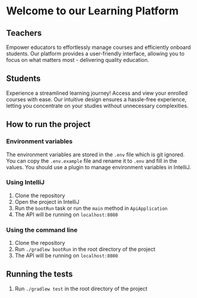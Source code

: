 # Welcome to our Learning Platform

## Teachers
Empower educators to effortlessly manage courses and efficiently onboard students. Our platform
provides a user-friendly interface, allowing you to focus on what matters most - delivering quality
education.

## Students
Experience a streamlined learning journey! Access and view your enrolled courses with ease. Our
intuitive design ensures a hassle-free experience, letting you concentrate on your studies without
unnecessary complexities.

## How to run the project

### Environment variables
The environment variables are stored in the `.env` file which is git ignored. You can copy the `.env.example` file and rename it to `.env` and fill in the values.
You should use a plugin to manage environment variables in IntelliJ.

### Using IntelliJ
1. Clone the repository
2. Open the project in IntelliJ
3. Run the `bootRun` task or run the `main` method in `ApiApplication`
4. The API will be running on `localhost:8080`

### Using the command line
1. Clone the repository
2. Run `./gradlew bootRun` in the root directory of the project
3. The API will be running on `localhost:8080`

## Running the tests
1. Run `./gradlew test` in the root directory of the project
